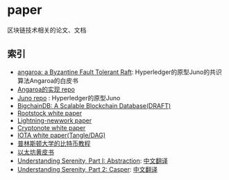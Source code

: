 # paper
区块链技术相关的论文、文档

## 索引
* [angaroa: a Byzantine Fault Tolerant Raft](docs/copeland_zhong.pdf): Hyperledger的原型Juno的共识算法Angaroa的白皮书
* [Angaroa的实现 repo](https://github.com/chrisnc/tangaroa) 
* [Juno repo](https://github.com/blockchain-university/juno) : Hyperledger的原型Juno
* [BigchainDB: A Scalable Blockchain Database(DRAFT)](docs/bigchaindb-whitepaper.pdf)
* [Rootstock white paper](docs/RootstockWhitePaperv8-Overview.pdf)
* [Lightning-newwork paper](docs/lightning-network-paper.pdf)
* [Cryptonote white paper](docs/cryptonote_whitepaper.pdf)
* [IOTA white paper(Tangle/DAG)](docs/tangle.pdf)
* [普林斯顿大学的比特币教程](docs/princeton_bitcoin_book.pdf)
* [以太坊黄皮书](docs/ethereum_yellow_paper.pdf)
* [Understanding Serenity, Part I: Abstraction](https://blog.ethereum.org/2015/12/24/understanding-serenity-part-i-abstraction/): [中文翻译](http://ethfans.org/posts/understanding-serenity-part-i-abstraction)
* [Understanding Serenity, Part 2: Casper](https://blog.ethereum.org/2015/12/28/understanding-serenity-part-2-casper/): [中文翻译](http://ethfans.org/posts/understanding-serenity-part-ii-casper)

